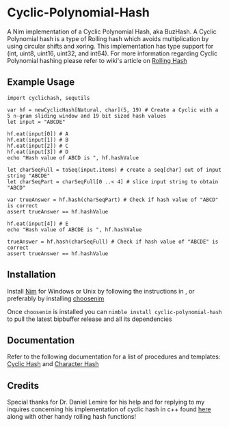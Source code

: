 # Cyclic-Polynomial-Hash
A Nim implementation of a Cyclic Polynomial Hash, aka BuzHash. A Cyclic Polynomial hash is a type of Rolling hash which avoids
multiplication by using circular shifts and xoring. This implementation has type support for (int, uint8, uint16, uint32, and int64). For more information regarding Cyclic Polynomial hashing please refer to wiki's article on <a class="external reference" href="https://en.wikipedia.org/wiki/Rolling_hash#Cyclic_polynomial">Rolling Hash</a>

## Example Usage
```
import cyclichash, sequtils                                                   

var hf = newCyclicHash[Natural, char](5, 19) # Create a Cyclic with a 5 n-gram sliding window and 19 bit sized hash values
let input = "ABCDE"
  
hf.eat(input[0]) # A
hf.eat(input[1]) # B
hf.eat(input[2]) # C
hf.eat(input[3]) # D
echo "Hash value of ABCD is ", hf.hashValue
  
let charSeqFull = toSeq(input.items) # create a seq[char] out of input string "ABCDE"
let charSeqPart = charSeqFull[0 ..< 4] # slice input string to obtain "ABCD"
  
var trueAnswer = hf.hash(charSeqPart) # Check if hash value of "ABCD" is correct
assert trueAnswer == hf.hashValue
  
hf.eat(input[4]) # E
echo "Hash value of ABCDE is ", hf.hashValue
  
trueAnswer = hf.hash(charSeqFull) # Check if hash value of "ABCDE" is correct
assert trueAnswer == hf.hashValue
``` 
## Installation
Install <a class="external reference" href="https://nim-lang.org/install.html">Nim</a> for Windows or Unix by following the instructions in , or preferably by installing <a class="reference external" href="https://github.com/dom96/choosenim">choosenim</a>

Once ```choosenim``` is installed you can ```nimble install cyclic-polynomial-hash``` to pull the latest bipbuffer release and all its dependencies

## Documentation
Refer to the following documentation for a list of procedures and templates: <a class="external reference" href="https://marcazar.github.io/Cyclic-Polynomial-Hash/docs/cyclichash.html">Cyclic Hash</a> and <a class="external reference" href="https://marcazar.github.io/Cyclic-Polynomial-Hash/docs/characterhash.html">Character Hash</a>

## Credits
Special thanks for Dr. Daniel Lemire for his help and for replying to my inquires concerning his implementation of cyclic hash in c++ found <a class="reference external" href="https://github.com/lemire/rollinghashcpp">here</a> along with other handy rolling hash functions! 
